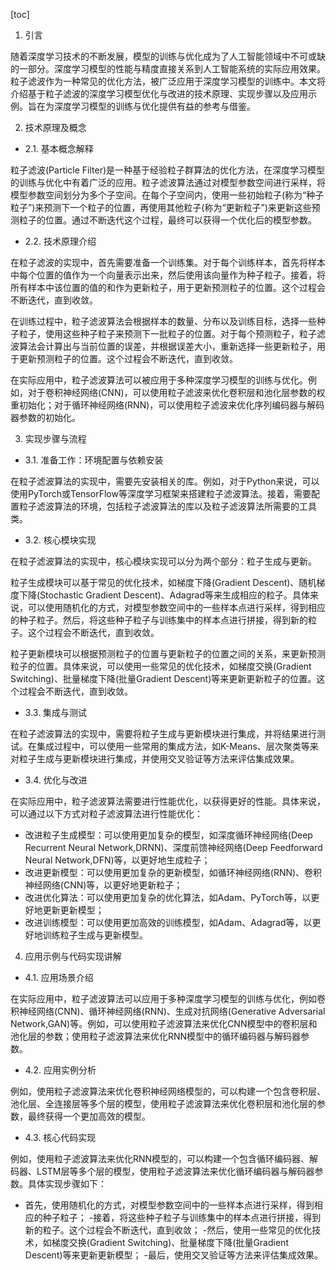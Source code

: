 
[toc]                    
                
                
1. 引言

随着深度学习技术的不断发展，模型的训练与优化成为了人工智能领域中不可或缺的一部分。深度学习模型的性能与精度直接关系到人工智能系统的实际应用效果。粒子滤波作为一种常见的优化方法，被广泛应用于深度学习模型的训练中。本文将介绍基于粒子滤波的深度学习模型优化与改进的技术原理、实现步骤以及应用示例。旨在为深度学习模型的训练与优化提供有益的参考与借鉴。

2. 技术原理及概念

- 2.1. 基本概念解释

粒子滤波(Particle Filter)是一种基于经验粒子群算法的优化方法，在深度学习模型的训练与优化中有着广泛的应用。粒子滤波算法通过对模型参数空间进行采样，将模型参数空间划分为多个子空间。在每个子空间内，使用一些初始粒子(称为“种子粒子”)来预测下一个粒子的位置，再使用其他粒子(称为“更新粒子”)来更新这些预测粒子的位置。通过不断迭代这个过程，最终可以获得一个优化后的模型参数。

- 2.2. 技术原理介绍

在粒子滤波的实现中，首先需要准备一个训练集。对于每个训练样本，首先将样本中每个位置的值作为一个向量表示出来，然后使用该向量作为种子粒子。接着，将所有样本中该位置的值的和作为更新粒子，用于更新预测粒子的位置。这个过程会不断迭代，直到收敛。

在训练过程中，粒子滤波算法会根据样本的数量、分布以及训练目标，选择一些种子粒子，使用这些种子粒子来预测下一批粒子的位置。对于每个预测粒子，粒子滤波算法会计算出与当前位置的误差，并根据误差大小，重新选择一些更新粒子，用于更新预测粒子的位置。这个过程会不断迭代，直到收敛。

在实际应用中，粒子滤波算法可以被应用于多种深度学习模型的训练与优化。例如，对于卷积神经网络(CNN)，可以使用粒子滤波来优化卷积层和池化层参数的权重初始化；对于循环神经网络(RNN)，可以使用粒子滤波来优化序列编码器与解码器参数的初始化。

3. 实现步骤与流程

- 3.1. 准备工作：环境配置与依赖安装

在粒子滤波算法的实现中，需要先安装相关的库。例如，对于Python来说，可以使用PyTorch或TensorFlow等深度学习框架来搭建粒子滤波算法。接着，需要配置粒子滤波算法的环境，包括粒子滤波算法的库以及粒子滤波算法所需要的工具类。

- 3.2. 核心模块实现

在粒子滤波算法的实现中，核心模块实现可以分为两个部分：粒子生成与更新。

粒子生成模块可以基于常见的优化技术，如梯度下降(Gradient Descent)、随机梯度下降(Stochastic Gradient Descent)、Adagrad等来生成相应的粒子。具体来说，可以使用随机化的方式，对模型参数空间中的一些样本点进行采样，得到相应的种子粒子。然后，将这些种子粒子与训练集中的样本点进行拼接，得到新的粒子。这个过程会不断迭代，直到收敛。

粒子更新模块可以根据预测粒子的位置与更新粒子的位置之间的关系，来更新预测粒子的位置。具体来说，可以使用一些常见的优化技术，如梯度交换(Gradient Switching)、批量梯度下降(批量Gradient Descent)等来更新更新粒子的位置。这个过程会不断迭代，直到收敛。

- 3.3. 集成与测试

在粒子滤波算法的实现中，需要将粒子生成与更新模块进行集成，并将结果进行测试。在集成过程中，可以使用一些常用的集成方法，如K-Means、层次聚类等来对粒子生成与更新模块进行集成，并使用交叉验证等方法来评估集成效果。

- 3.4. 优化与改进

在实际应用中，粒子滤波算法需要进行性能优化，以获得更好的性能。具体来说，可以通过以下方式对粒子滤波算法进行性能优化：

- 改进粒子生成模型：可以使用更加复杂的模型，如深度循环神经网络(Deep Recurrent Neural Network,DRNN)、深度前馈神经网络(Deep Feedforward Neural Network,DFN)等，以更好地生成粒子；
- 改进更新模型：可以使用更加复杂的更新模型，如循环神经网络(RNN)、卷积神经网络(CNN)等，以更好地更新粒子；
- 改进优化算法：可以使用更加复杂的优化算法，如Adam、PyTorch等，以更好地更新更新模型；
- 改进训练模型：可以使用更加高效的训练模型，如Adam、Adagrad等，以更好地训练粒子生成与更新模型。

4. 应用示例与代码实现讲解

- 4.1. 应用场景介绍

在实际应用中，粒子滤波算法可以应用于多种深度学习模型的训练与优化，例如卷积神经网络(CNN)、循环神经网络(RNN)、生成对抗网络(Generative Adversarial Network,GAN)等。例如，可以使用粒子滤波算法来优化CNN模型中的卷积层和池化层的参数；使用粒子滤波算法来优化RNN模型中的循环编码器与解码器参数。

- 4.2. 应用实例分析

例如，使用粒子滤波算法来优化卷积神经网络模型的，可以构建一个包含卷积层、池化层、全连接层等多个层的模型，使用粒子滤波算法来优化卷积层和池化层的参数，最终获得一个更加高效的模型。

- 4.3. 核心代码实现

例如，使用粒子滤波算法来优化RNN模型的，可以构建一个包含循环编码器、解码器、LSTM层等多个层的模型，使用粒子滤波算法来优化循环编码器与解码器参数。具体实现步骤如下：

- 首先，使用随机化的方式，对模型参数空间中的一些样本点进行采样，得到相应的种子粒子；
-接着，将这些种子粒子与训练集中的样本点进行拼接，得到新的粒子。这个过程会不断迭代，直到收敛；
-然后，使用一些常见的优化技术，如梯度交换(Gradient Switching)、批量梯度下降(批量Gradient Descent)等来更新更新模型；
-最后，使用交叉验证等方法来评估集成效果。

